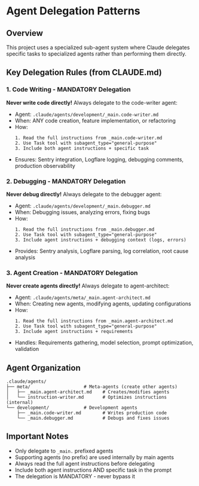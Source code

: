 # Agent Delegation Patterns

## Overview
This project uses a specialized sub-agent system where Claude delegates specific tasks to specialized agents rather than performing them directly.

## Key Delegation Rules (from CLAUDE.md)

### 1. Code Writing - MANDATORY Delegation
**Never write code directly!** Always delegate to the code-writer agent:
- Agent: `.claude/agents/development/_main.code-writer.md`
- When: ANY code creation, feature implementation, or refactoring
- How: 
  ```
  1. Read the full instructions from _main.code-writer.md
  2. Use Task tool with subagent_type="general-purpose"
  3. Include both agent instructions + specific task
  ```
- Ensures: Sentry integration, Logflare logging, debugging comments, production observability

### 2. Debugging - MANDATORY Delegation  
**Never debug directly!** Always delegate to the debugger agent:
- Agent: `.claude/agents/development/_main.debugger.md`
- When: Debugging issues, analyzing errors, fixing bugs
- How:
  ```
  1. Read the full instructions from _main.debugger.md
  2. Use Task tool with subagent_type="general-purpose"
  3. Include agent instructions + debugging context (logs, errors)
  ```
- Provides: Sentry analysis, Logflare parsing, log correlation, root cause analysis

### 3. Agent Creation - MANDATORY Delegation
**Never create agents directly!** Always delegate to agent-architect:
- Agent: `.claude/agents/meta/_main.agent-architect.md`
- When: Creating new agents, modifying agents, updating configurations
- How:
  ```
  1. Read the full instructions from _main.agent-architect.md
  2. Use Task tool with subagent_type="general-purpose"
  3. Include agent instructions + requirements
  ```
- Handles: Requirements gathering, model selection, prompt optimization, validation

## Agent Organization
```
.claude/agents/
├── meta/                    # Meta-agents (create other agents)
│   ├── _main.agent-architect.md    # Creates/modifies agents
│   └── instruction-writer.md       # Optimizes instructions (internal)
└── development/             # Development agents
    ├── _main.code-writer.md        # Writes production code
    └── _main.debugger.md           # Debugs and fixes issues
```

## Important Notes
- Only delegate to `_main.` prefixed agents
- Supporting agents (no prefix) are used internally by main agents
- Always read the full agent instructions before delegating
- Include both agent instructions AND specific task in the prompt
- The delegation is MANDATORY - never bypass it